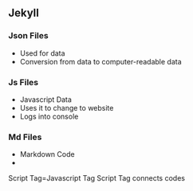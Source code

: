 ## Jekyll

### Json Files
* Used for data
* Conversion from data to computer-readable data

### Js Files
* Javascript Data
* Uses it to change to website
* Logs into console

### Md Files
* Markdown Code
* 

Script Tag=Javascript Tag
Script Tag connects codes
